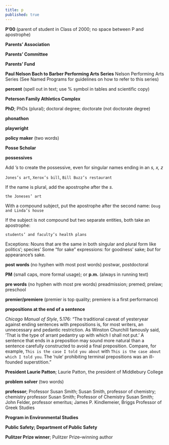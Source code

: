 ```yaml
---
title: p
published: true
---
```


**P’00** (parent of student in Class of 2000; no space between P and apostrophe)

**Parents’ Association**

**Parents’ Committee**

**Parents’ Fund**

**Paul Nelson Bach to Barber Performing Arts Series** Nelson Performing Arts Series (See Named Programs for guidelines on how to refer to this series)

**percent** (spell out in text; use % symbol in tables and scientific copy)

**Peterson Family Athletics Complex**

**PhD**; PhDs (plural); doctoral degree; doctorate (not doctorate degree) 

**phonathon**

**playwright**

**policy maker** (two words)

**Posse Scholar**

**possessives**

Add _’s_ to create the possessive, even for singular names ending in an _s, x, z_

`Jones’s art`, `Xerox’s bill`, `Bill Buzz’s restaurant`

If the name is plural, add the apostrophe after the _s_.

`the Joneses’ art`

With a compound subject, put the apostrophe after the second name: `Doug and Linda’s house`

If the subject is not compound but two separate entities, both take an apostrophe:

`students’ and faculty’s health plans`

Exceptions: Nouns that are the same in both singular and plural form like politics’; species’ 
Some “for sake” expressions: for goodness’ sake; *but* for appearance’s sake.

**post words** (no hyphen with most post words) postwar, postdoctoral

**PM** (small caps, more formal usage); or **p.m.** (always in running text)

**pre words** (no hyphen with most pre words) preadmission; premed; prelaw; preschool

**premier/premiere** (premier is top quality; premiere is a first performance)

**prepositions at the end of a sentence**

*Chicago Manual of Style*, 5.176: “The traditional caveat of yesteryear against ending sentences with prepositions is, for most writers, an unnecessary and pedantic restriction. As Winston Churchill famously said, ‘That is the type of arrant pedantry up with which I shall not put.’ A sentence that ends in a preposition may sound more natural than a sentence carefully constructed to avoid a final preposition. Compare, for example, `This is the case I told you about` with `This is the case about which I told you`. The ‘rule’ prohibiting terminal prepositions was an ill-founded superstition.”

**President Laurie Patton**; Laurie Patton, the president of Middlebury College

**problem solver** (two words)

**professor**; Professor Susan Smith; Susan Smith, professor of chemistry; chemistry professor Susan Smith; Professor of Chemistry Susan Smith; John Felder, professor emeritus; James P. Kindlemeier, Briggs Professor of Greek Studies

**Program in Environmental Studies**

**Public Safety; Department of Public Safety**

**Pulitzer Prize winner**; Pulitzer Prize–winning author
